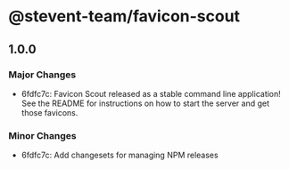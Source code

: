 # @stevent-team/favicon-scout

## 1.0.0

### Major Changes

- 6fdfc7c: Favicon Scout released as a stable command line application! See the README for instructions on how to start the server and get those favicons.

### Minor Changes

- 6fdfc7c: Add changesets for managing NPM releases
